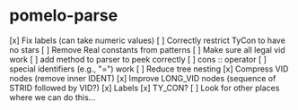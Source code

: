 # pomelo-parse

[x] Fix labels (can take numeric values)
[ ] Correctly restrict TyCon to have no stars
[ ] Remove Real constants from patterns
[ ] Make sure all legal vid work 
    [ ] add method to parser to peek correctly
    [ ] cons :: operator
    [ ] special identifiers (e.g., "=") work
[ ] Reduce tree nesting
    [x] Compress VID nodes (remove inner IDENT)
    [x] Improve LONG_VID nodes (sequence of STRID followed by VID?) 
    [x] Labels 
    [x] TY_CON? 
    [ ] Look for other places where we can do this...
